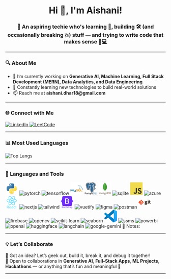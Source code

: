 <h1 align="center">Hi 👋, I'm Aishani!</h1>
<h3 align="center">🚀 An aspiring techie who's learning 🧠, building 🛠️ (and occasionally breaking 💥) stuff — and trying to write code that makes sense 🤞💻</h3>

<hr>

<h3>🔍 About Me</h3>

<ul>
  <li>🔭 I’m currently working on <strong>Generative AI, Machine Learning, Full Stack Development (MERN), Data Analytics, and Data Engineering</strong></li>
  <li>🌱 Constantly learning new technologies to build real-world solutions</li>
  <li>📫 Reach me at <strong>aishani.dhar18@gmail.com</strong></li>
</ul>

<hr>

<h3>🌐 Connect with Me</h3>

<p align="left">
  <a href="https://www.linkedin.com/in/aishani-dhar-a18603d/" target="_blank">
    <img align="center" src="https://raw.githubusercontent.com/rahuldkjain/github-profile-readme-generator/master/src/images/icons/Social/linked-in-alt.svg" alt="LinkedIn" height="30" width="40" />
  </a>
  <a href="https://leetcode.com/u/swiftie_coder18/" target="_blank">
    <img align="center" src="https://raw.githubusercontent.com/rahuldkjain/github-profile-readme-generator/master/src/images/icons/Social/leet-code.svg" alt="LeetCode" height="30" width="40" />
  </a>
</p>

<hr>

<h3>📊 Most Used Languages</h3>

<p align="left">
  <img src="https://github-readme-stats.vercel.app/api/top-langs/?username=aishanishub&layout=compact&theme=tokyonight" alt="Top Langs" />
</p>

<hr>

<h3>🧰 Languages and Tools</h3>

<p align="left">
  <img src="https://raw.githubusercontent.com/devicons/devicon/master/icons/python/python-original.svg" alt="python" width="40" height="40"/>
  <img src="https://www.vectorlogo.zone/logos/pytorch/pytorch-icon.svg" alt="pytorch" width="40" height="40"/>
  <img src="https://www.vectorlogo.zone/logos/tensorflow/tensorflow-icon.svg" alt="tensorflow" width="40" height="40"/>
  <img src="https://raw.githubusercontent.com/devicons/devicon/master/icons/mysql/mysql-original-wordmark.svg" alt="mysql" width="40" height="40"/>
  <img src="https://raw.githubusercontent.com/devicons/devicon/master/icons/postgresql/postgresql-original-wordmark.svg" alt="postgresql" width="40" height="40"/>
  <img src="https://raw.githubusercontent.com/devicons/devicon/master/icons/mongodb/mongodb-original-wordmark.svg" alt="mongodb" width="40" height="40"/>
  <img src="https://www.vectorlogo.zone/logos/sqlite/sqlite-icon.svg" alt="sqlite" width="40" height="40"/>
  <img src="https://raw.githubusercontent.com/devicons/devicon/master/icons/javascript/javascript-original.svg" alt="javascript" width="40" height="40"/>
  <img src="https://www.vectorlogo.zone/logos/azure/microsoft_azure-icon.svg" alt="azure" width="40" height="40"/>

  <img src="https://raw.githubusercontent.com/devicons/devicon/master/icons/react/react-original-wordmark.svg" alt="react" width="40" height="40"/>
  <img src="https://cdn.worldvectorlogo.com/logos/nextjs-2.svg" alt="nextjs" width="40" height="40"/>
  <img src="https://www.vectorlogo.zone/logos/tailwindcss/tailwindcss-icon.svg" alt="tailwind" width="40" height="40"/>
  <img src="https://raw.githubusercontent.com/devicons/devicon/master/icons/bootstrap/bootstrap-plain-wordmark.svg" alt="bootstrap" width="40" height="40"/>
  <img src="https://bestofjs.org/logos/vuetify.svg" alt="vuetify" width="40" height="40"/>
  <img src="https://www.vectorlogo.zone/logos/figma/figma-icon.svg" alt="figma" width="40" height="40"/>

  <img src="https://www.vectorlogo.zone/logos/getpostman/getpostman-icon.svg" alt="postman" width="40" height="40"/>
  <img src="https://raw.githubusercontent.com/devicons/devicon/master/icons/git/git-original-wordmark.svg" alt="git" width="40" height="40"/>
  <img src="https://www.vectorlogo.zone/logos/firebase/firebase-icon.svg" alt="firebase" width="40" height="40"/>
  <img src="https://www.vectorlogo.zone/logos/opencv/opencv-icon.svg" alt="opencv" width="40" height="40"/>
  <img src="https://upload.wikimedia.org/wikipedia/commons/0/05/Scikit_learn_logo_small.svg" alt="scikit-learn" width="40" height="40"/>
  <img src="https://seaborn.pydata.org/_images/logo-mark-lightbg.svg" alt="seaborn" width="40" height="40"/>
  <!-- IDEs / Platforms -->
  <img src="https://raw.githubusercontent.com/devicons/devicon/master/icons/vscode/vscode-original.svg" alt="vscode" width="40" height="40"/>
  <img src="https://img.icons8.com/color/48/000000/microsoft-sql-server.png" alt="ssms" width="40" height="40"/>
  <img src="https://upload.wikimedia.org/wikipedia/commons/c/cf/Microsoft_Power_BI_Logo.svg" alt="powerbi" width="40" height="40"/>
  <!-- GenAI Tools -->
<img src="https://seeklogo.com/images/O/openai-logo-8B9BFEDC26-seeklogo.com.png" alt="openai" width="40" height="40"/>
<img src="https://huggingface.co/front/assets/huggingface_logo-noborder.svg" alt="huggingface" width="40" height="40"/>
<img src="https://raw.githubusercontent.com/langchain-ai/langchain/master/docs/static/img/favicon.png" alt="langchain" width="40" height="40"/>
<img src="https://upload.wikimedia.org/wikipedia/commons/thumb/e/e4/Google_Gemini_logo.svg/512px-Google_Gemini_logo.svg.png" alt="google-gemini" width="40" height="40"/>
📝 Notes:
</p>

<hr>

<h3>💡 Let’s Collaborate</h3>

<p align="left">
  💬 Got an idea? Let’s geek out, build it, break it, and debug it together! <br/>
  🤝 Open to collaborations in <strong>Generative AI</strong>, <strong>Full-Stack Apps</strong>, <strong>ML Projects</strong>, <strong>Hackathons</strong> — or anything that’s fun and meaningful 🚀
</p>

<hr>
